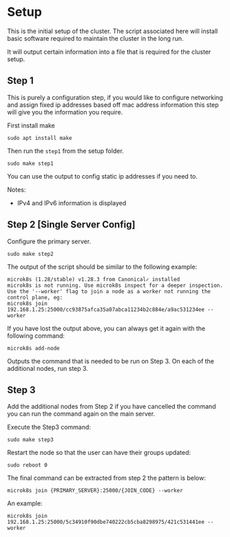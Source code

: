 # Setup

This is the initial setup of the cluster. The script associated here will install basic software required to maintain the cluster in the long run.

It will output certain information into a file that is required for the cluster setup.

## Step 1

This is purely a configuration step, if you would like to configure networking and assign fixed ip addresses based off mac address information this step will give you the information you require.

First install make

```shell
sudo apt install make
```

Then run the `step1` from the setup folder.

```shell
sudo make step1
```

You can use the output to config static ip addresses if you need to.

Notes:
- IPv4 and IPv6 information is displayed

## Step 2 [Single Server Config]

Configure the primary server.

```shell
sudo make step2
```

The output of the script should be similar to the following example:

```text
microk8s (1.28/stable) v1.28.3 from Canonical✓ installed
microk8s is not running. Use microk8s inspect for a deeper inspection.
Use the '--worker' flag to join a node as a worker not running the control plane, eg:
microk8s join 192.168.1.25:25000/cc93875afca35a07abca11234b2c884e/a9ac531234ee --worker
```

If you have lost the output above, you can always get it again with the following command:

```shell
microk8s add-node
```

Outputs the command that is needed to be run on Step 3. On each of the additional nodes, run step 3.

## Step 3

Add the additional nodes from Step 2 if you have cancelled the command you can run the command again on the main server.

Execute the Step3 command:

```shell
sudo make step3
```

Restart the node so that the user can have their groups updated:

```shell
sudo reboot 0
```

The final command can be extracted from step 2 the pattern is below:

```shell
microk8s join {PRIMARY_SERVER}:25000/{JOIN_CODE} --worker
```

An example:

```shell
microk8s join 192.168.1.25:25000/5c34910f90dbe740222cb5cba8298975/421c531441ee --worker
```

